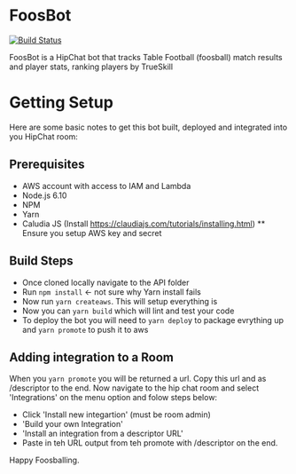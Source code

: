 # FoosBot
[![Build Status](https://travis-ci.org/gnjack/FoosBot.svg?branch=master)](https://travis-ci.org/gnjack/FoosBot)

FoosBot is a HipChat bot that tracks Table Football (foosball) match results and player stats, ranking players by TrueSkill

# Getting Setup

Here are some basic notes to get this bot built, deployed and integrated into you HipChat room:

## Prerequisites

* AWS account with access to IAM and Lambda
* Node.js 6.10
* NPM
* Yarn
* Caludia JS (Install https://claudiajs.com/tutorials/installing.html)
** Ensure you setup AWS key and secret

## Build Steps

* Once cloned locally navigate to the API folder
* Run `npm install` <- not sure why Yarn install fails
* Now run `yarn createaws`. This will setup everything is 
* Now you can `yarn build` which will lint and test your code
* To deploy the bot you will need to `yarn deplo`y to package evrything up and `yarn promote` to push it to aws

## Adding integration to a Room

When you `yarn promote` you will be returned a url. Copy this url and as /descriptor to the end. Now navigate to the hip chat room and select 'Integrations' on the menu option and folow steps below:

* Click 'Install new integartion' (must be room admin)
* 'Build your own Integration'
* 'Install an integration from a descriptor URL'
* Paste in teh URL output from teh promote with /descriptor on the end.

Happy Foosballing.

